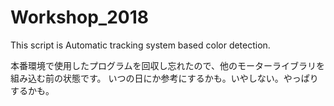# Workshop_2018
This script is Automatic tracking system based color detection.

本番環境で使用したプログラムを回収し忘れたので、他のモーターライブラリを組み込む前の状態です。
いつの日にか参考にするかも。いやしない。やっぱりするかも。
